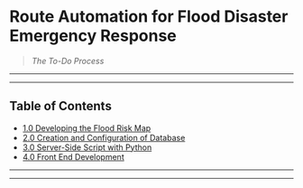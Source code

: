 # Route Automation for Flood Disaster Emergency Response 
>*The To-Do Process*
---
________
## Table of Contents
- [ 1.0 Developing the Flood Risk Map](Tut1.md)
- [ 2.0 Creation and Configuration of Database](Tut2.md)
- [ 3.0 Server-Side Script with Python](Tut3.md)
- [ 4.0 Front End Development](Tut4.md)
________
-----